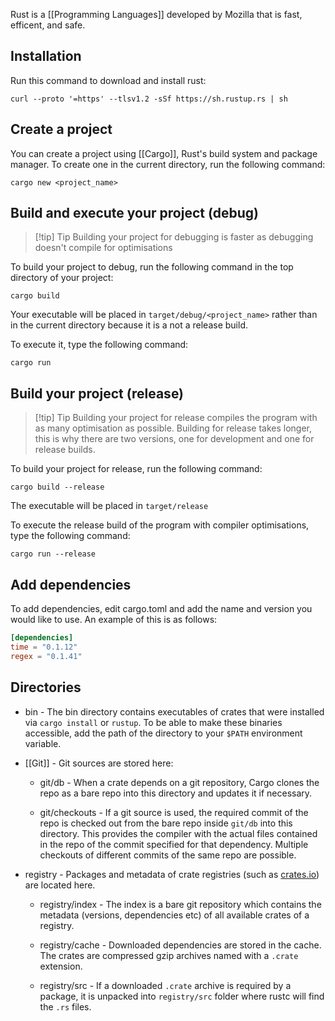 Rust is a [[Programming Languages]] developed by Mozilla that is fast, efficent, and safe.

## Installation

Run this command to download and install rust:

```Shell
curl --proto '=https' --tlsv1.2 -sSf https://sh.rustup.rs | sh
```

## Create a project

You can create a project using [[Cargo]], Rust's build system and package manager. To create one in the current directory, run the following command:

```Shell
cargo new <project_name>
```


## Build and execute your project (debug)

> [!tip] Tip
> Building your project for debugging is faster as debugging doesn't compile for optimisations

To build your project to debug, run the following command in the top directory of your project:

```Shell
cargo build
```

Your executable will be placed in `target/debug/<project_name>` rather than in the current directory because it is a not a release build.

To execute it, type the following command:

```Shell
cargo run
```

## Build your project (release)

> [!tip] Tip
> Building your project for release compiles the program with as many optimisation as possible. Building for release takes longer, this is why there are two versions, one for development and one for release builds.

To build your project for release, run the following command:

```Shell
cargo build --release
```

The executable will be placed in `target/release`

To execute the release build of the program with compiler optimisations, type the following command:

```Shell
cargo run --release
```

## Add dependencies

To add dependencies, edit cargo.toml and add the name and version you would like to use. An example of this is as follows:

```toml
[dependencies]
time = "0.1.12"
regex = "0.1.41"
```

## Directories
-   bin - The bin directory contains executables of crates that were installed via `cargo install` or `rustup`. To be able to make these binaries accessible, add the path of the directory to your `$PATH` environment variable.
    
-   [[Git]] - Git sources are stored here:
    
    -   git/db - When a crate depends on a git repository, Cargo clones the repo as a bare repo into this directory and updates it if necessary.
        
    -   git/checkouts - If a git source is used, the required commit of the repo is checked out from the bare repo inside `git/db` into this directory. This provides the compiler with the actual files contained in the repo of the commit specified for that dependency. Multiple checkouts of different commits of the same repo are possible.
        
-   registry - Packages and metadata of crate registries (such as [crates.io](https://crates.io/)) are located here.
    
    -   registry/index - The index is a bare git repository which contains the metadata (versions, dependencies etc) of all available crates of a registry.
        
    -   registry/cache - Downloaded dependencies are stored in the cache. The crates are compressed gzip archives named with a `.crate` extension.
        
    -   registry/src - If a downloaded `.crate` archive is required by a package, it is unpacked into `registry/src` folder where rustc will find the `.rs` files.